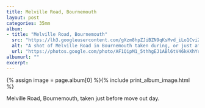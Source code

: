 ```yaml
---
title: Melville Road, Bournemouth
layout: post
categories: 35mm
album:
- title: "Melville Road, Bournemouth"
  src: "https://lh3.googleusercontent.com/gXzm8hpZJiBZN9qKsMvd_iLo1CviZVe592nsWkx_eHGjpUu-5AyFAZLCuyFUae-qRxLKsO5TjdgBKdfmWsMwE33w-q4VR78qP2R5SYfM_u_3eNJXJTYx2vdXEDCvawSiERBP7eA6vNLq28IwpI4ytLD6GSSOTUX4_9qaoXIfAYAP2Ei9Vojznm72N8G193OMTPyoyqN_EWaYL3XvC3zvbod5W3lSUhEy0xif0adS3akfkvPKWQ1TscvF9yyMtotmVbb_U7QN0bL6se8Gb8Fst0JJPWeo_tELQ1KZiGS-ppNI0W2r81qtMIfQ-DZjnAIcfP5DkRjIah1jbnNKvS0bjawtfk73k_f2IJG7IR15e0TVExG6LyWZMaYic1I2wkB2TUbtGPwJCF9BHpM6R0nXkVDAvQhWBCKZJNvyHXl3z9Gx75ALjZg5T6fUubywVWzaYvfoF5hevGZ-ubaKRmAbImZCq0ateWnq_Cnt017aKD8XtoFporlrtgFWxBftUFVdnhMDUnHrQ3FZXqEXI8jW_TrNiqxbNc9fVY-kcuFlXO7fcGiXj679Cf5dBStu26yOwWiM9Rbx7_i1epLkGBx3GxoF7jLwLfk0LkfU3uA0CA"
  alt: "A shot of Melville Road in Bournemouth taken during, or just after, magic hour."
  url: "https://photos.google.com/photo/AF1QipM1_5thhgEJ1ABl6tV46kHXhYrC8lGjarPB5e8A"
albumurl: ""
excerpt:
---
```


{% assign image = page.album[0] %}{% include print_album_image.html %}

Melville Road, Bournemouth, taken just before move out day.
